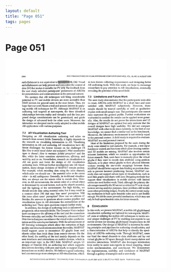 ```yaml
---
layout: default
title: "Page 051"
tags: pages
---
```


# Page 051

<img src="/assets/scans/51.png" alt="Page with chartjunk removed" width="800"/>
